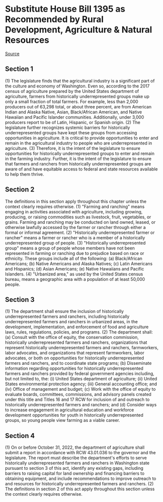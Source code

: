 # Substitute House Bill 1395 as Recommended by Rural Development, Agriculture & Natural Resources

[Source](http://lawfilesext.leg.wa.gov/biennium/2021-22/Xml/Bills/House%20Bills/1395-S.xml)
## Section 1
(1) The legislature finds that the agricultural industry is a significant part of the culture and economy of Washington. Even so, according to the 2017 census of agriculture prepared by the United States department of agriculture, farmers from historically underrepresented groups make up only a small fraction of total farmers. For example, less than 2,000 producers out of 63,298 total, or about three percent, are from American Indian and Alaska Native, Asian, Black/African American, and Native Hawaiian and Pacific Islander communities. Additionally, under 3,000 producers report to be of Latin, Hispanic, or Spanish origin.
(2) The legislature further recognizes systemic barriers for historically underrepresented groups have kept these groups from accessing opportunities in agriculture. It is critical to provide opportunities to enter and remain in the agricultural industry to people who are underrepresented in agriculture. 
(3) Therefore, it is the intent of the legislature to ensure opportunities for historically underrepresented groups to enter and remain in the farming industry. Further, it is the intent of the legislature to ensure that farmers and ranchers from historically underrepresented groups are aware of and have equitable access to federal and state resources available to help them thrive.

## Section 2
The definitions in this section apply throughout this chapter unless the context clearly requires otherwise.
(1) "Farming and ranching" means engaging in activities associated with agriculture, including growing, producing, or raising commodities such as livestock, fruit, vegetables, or grains. Farming and ranching may be conducted on land owned, leased, or otherwise lawfully accessed by the farmer or rancher through either a formal or informal agreement.
(2) "Historically underrepresented farmer or rancher" means a farmer or rancher who is a member of a historically underrepresented group of people.
(3) "Historically underrepresented group" means a group of people whose members have not been represented in farming or ranching due to prejudice based on race or ethnicity. These groups include all of the following:
(a) Black/African Americans;
(b) Native Americans and Alaska Natives;
(c) Latin Americans and Hispanics;
(d) Asian Americans;
(e) Native Hawaiians and Pacific Islanders.
(4) "Urbanized area," as used by the United States census bureau, means a geographic area with a population of at least 50,000 people.

## Section 3
(1) The department shall ensure the inclusion of historically underrepresented farmers and ranchers, including historically underrepresented farmers and ranchers in urbanized areas, in the development, implementation, and enforcement of food and agriculture laws, rules, regulations, policies, and programs.
(2) The department shall:
(a) Consult with the office of equity, the conservation commission, historically underrepresented farmers and ranchers, organizations that represent historically underrepresented farmers and ranchers, farmworkers, labor advocates, and organizations that represent farmworkers, labor advocates, or both on opportunities for historically underrepresented farmers and ranchers, and to coordinate state programs;
(b) Disseminate information regarding opportunities for historically underrepresented farmers and ranchers provided by federal government agencies including, but not limited to, the:
(i) United States department of agriculture;
(ii) United States environmental protection agency;
(iii) General accounting office; and
(iv) Office of management and budget;
(c) Work with the office of equity to evaluate boards, committees, commissions, and advisory panels created under this title and Titles 16 and 17 RCW for inclusion of and outreach to historically underrepresented farmers and ranchers; and
(d) Consider ways to increase engagement in agricultural education and workforce development opportunities for youth in historically underrepresented groups, so young people view farming as a viable career.

## Section 4
(1) On or before October 31, 2022, the department of agriculture shall submit a report in accordance with RCW 43.01.036 to the governor and the legislature. The report must describe the department's efforts to serve historically underrepresented farmers and ranchers in Washington state pursuant to section 3 of this act, identify any existing gaps, including barriers to raising capital for land ownership and financing barriers to obtaining equipment, and include recommendations to improve outreach to and resources for historically underrepresented farmers and ranchers.
(2) The definitions in section 2 of this act apply throughout this section unless the context clearly requires otherwise.
